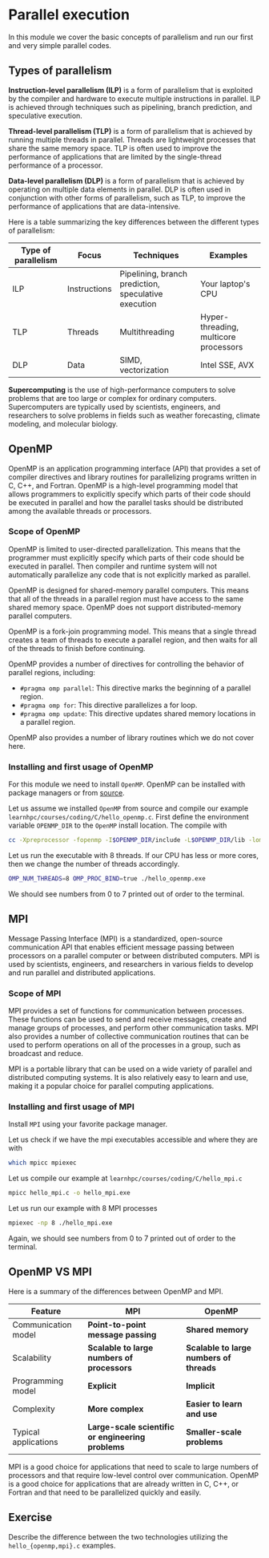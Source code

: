 # Parallel execution

In this module we cover the basic concepts of parallelism and run our first and very simple parallel codes.

## Types of parallelism

**Instruction-level parallelism (ILP)** is a form of parallelism that is exploited by the compiler and hardware to execute multiple instructions in parallel. ILP is achieved through techniques such as pipelining, branch prediction, and speculative execution.

**Thread-level parallelism (TLP)** is a form of parallelism that is achieved by running multiple threads in parallel. Threads are lightweight processes that share the same memory space. TLP is often used to improve the performance of applications that are limited by the single-thread performance of a processor.

**Data-level parallelism (DLP)** is a form of parallelism that is achieved by operating on multiple data elements in parallel. DLP is often used in conjunction with other forms of parallelism, such as TLP, to improve the performance of applications that are data-intensive.

Here is a table summarizing the key differences between the different types of parallelism:

| Type of parallelism | Focus | Techniques | Examples |
|---|---|---|---|
| ILP | Instructions | Pipelining, branch prediction, speculative execution | Your laptop's CPU |
| TLP | Threads | Multithreading | Hyper-threading, multicore processors |
| DLP | Data | SIMD, vectorization | Intel SSE, AVX |


**Supercomputing** is the use of high-performance computers to solve problems that are too large or complex for ordinary computers. Supercomputers are typically used by scientists, engineers, and researchers to solve problems in fields such as weather forecasting, climate modeling, and molecular biology.


## OpenMP

OpenMP is an application programming interface (API) that provides a set of compiler directives and library routines for parallelizing programs written in C, C++, and Fortran. OpenMP is a high-level programming model that allows programmers to explicitly specify which parts of their code should be executed in parallel and how the parallel tasks should be distributed among the available threads or processors.

### Scope of OpenMP

OpenMP is limited to user-directed parallelization. This means that the programmer must explicitly specify which parts of their code should be executed in parallel. Then compiler and runtime system will not automatically parallelize any code that is not explicitly marked as parallel.

OpenMP is designed for shared-memory parallel computers. This means that all of the threads in a parallel region must have access to the same shared memory space. OpenMP does not support distributed-memory parallel computers.

OpenMP is a fork-join programming model. This means that a single thread creates a team of threads to execute a parallel region, and then waits for all of the threads to finish before continuing.

OpenMP provides a number of directives for controlling the behavior of parallel regions, including:

- `#pragma omp parallel`: This directive marks the beginning of a parallel region.
- `#pragma omp for`: This directive parallelizes a for loop.
- `#pragma omp update`: This directive updates shared memory locations in a parallel region.

OpenMP also provides a number of library routines which we do not cover here.


### Installing and first usage of OpenMP

For this module we need to install `OpenMP`. OpenMP can be installed with package managers or from [source](https://github.com/OpenMP).

Let us assume we installed `OpenMP` from source and compile our example `learnhpc/courses/coding/C/hello_openmp.c`.
First define the environment variable `OPENMP_DIR` to the `OpenMP` install location. The compile with

```bash
cc -Xpreprocessor -fopenmp -I$OPENMP_DIR/include -L$OPENMP_DIR/lib -lomp hello_openmp.c -o hello_openmp.exe
```

Let us run the executable with 8 threads. If our CPU has less or more cores, then we change the number of threads accordingly.

```bash
OMP_NUM_THREADS=8 OMP_PROC_BIND=true ./hello_openmp.exe
```

We should see numbers from 0 to 7 printed out of order to the terminal.

## MPI

Message Passing Interface (MPI) is a standardized, open-source communication API that enables efficient message passing between processors on a parallel computer or between distributed computers. MPI is used by scientists, engineers, and researchers in various fields to develop and run parallel and distributed applications.

### Scope of MPI

MPI provides a set of functions for communication between processes. These functions can be used to send and receive messages, create and manage groups of processes, and perform other communication tasks. MPI also provides a number of collective communication routines that can be used to perform operations on all of the processes in a group, such as broadcast and reduce.

MPI is a portable library that can be used on a wide variety of parallel and distributed computing systems. It is also relatively easy to learn and use, making it a popular choice for parallel computing applications.

### Installing and first usage of MPI

Install `MPI` using your favorite package manager.

Let us check if we have the mpi executables accessible and where they are with
```bash
which mpicc mpiexec
```

Let us compile our example at `learnhpc/courses/coding/C/hello_mpi.c`

```bash
mpicc hello_mpi.c -o hello_mpi.exe
```
Let us run our example with 8 MPI processes

```bash
mpiexec -np 8 ./hello_mpi.exe
```

Again, we should see numbers from 0 to 7 printed out of order to the terminal.

## OpenMP VS MPI

Here is a summary of the differences between OpenMP and MPI.

| Feature | MPI | OpenMP |
|---|---|---|
| Communication model  | **Point-to-point message passing** | **Shared memory** |
| Scalability | **Scalable to large numbers of processors** | **Scalable to large numbers of threads** |
| Programming model | **Explicit** | **Implicit** |
| Complexity | **More complex** | **Easier to learn and use** |
| Typical applications | **Large-scale scientific or engineering problems** | **Smaller-scale problems** |


MPI is a good choice for applications that need to scale to large numbers of processors and that require low-level control over communication. OpenMP is a good choice for applications that are already written in C, C++, or Fortran and that need to be parallelized quickly and easily.

## Exercise

Describe the difference between the two technologies utilizing the `hello_{openmp,mpi}.c` examples.
